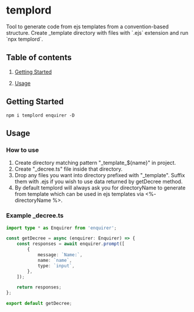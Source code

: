 <p align="center">
    <h1>templord</h1>
    <div>Tool to generate code from ejs templates from a convention-based structure. Create _template directory with files with `.ejs` extension and run `npx templord`.</div>
</p>

## Table of contents

1. [Getting Started](#getting-started)

2. [Usage](#usage)



## Getting Started
`npm i templord enquirer -D`


## Usage
### How to use

1. Create directory matching pattern "\_template\_\${name}" in project.
2. Create "\_decree.ts" file inside that directory.
3. Drop any files you want into directory prefixed with "\_template". Suffix them with .ejs if you wish to use data returned by getDecree method.
4. By default templord will always ask you for directoryName to generate from template which can be used in ejs templates via <%- directoryName %>.

### Example \_decree.ts

```ts
import type * as Enquirer from 'enquirer';

const getDecree = async (enquirer: Enquirer) => {
    const responses = await enquirer.prompt([
        {
            message: `Name:`,
            name: `name`,
            type: `input`,
        },
    ]);

    return responses;
};

export default getDecree;
```

